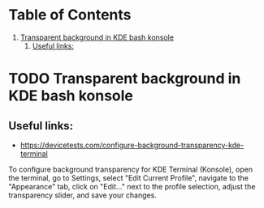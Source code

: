 
# Table of Contents

1.  [Transparent background in KDE bash konsole](#org8706341)
    1.  [Useful links:](#org6f10940)



<a id="org8706341"></a>

# TODO Transparent background in KDE bash konsole


<a id="org6f10940"></a>

## Useful links:

-   <https://devicetests.com/configure-background-transparency-kde-terminal>

To configure background transparency for KDE Terminal (Konsole), open the terminal, go to Settings, select "Edit Current Profile", navigate to the "Appearance" tab, click on "Edit…" next to the profile selection, adjust the transparency slider, and save your changes.

